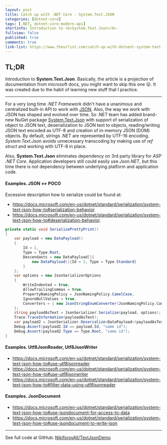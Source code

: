 ```yaml
---
layout: post
title: Catch up with .NET Core - System.Text.JSON
categories: [dotnet-core]
tags: [.NET, dotnet-core-modern-api]
shortinfo: Introduction to <b>System.Text.Json</b>.
fullview: false
published: true
comments: true
link-list: https://www.theurlist.com/catch-up-with-dotnent-system-text-json
---
```


## TL;DR

Introduction to **System.Text.Json**. Basically, the article is a projection of documentation from microsoft docs, you might want to skip this one 😛. It was created due to the habit of learning new stuff that I practice.

---

For a very long time *.NET Framework* didn't have a unanimous and centralized built-in API to work with [JSON](https://tools.ietf.org/html/rfc7159). Also, the way we work with JSON has shaped and evolved over time. So .NET team has added brand-new NuGet package [System.Text.Json](https://www.nuget.org/packages/System.Text.Json) with support of serialization of object to JSON text, deserialization to JSON text to objects, reading/writing JSON text encoded as UTF-8 and creation of in-memory JSON (DOM) objects. By default, strings .NET are represented by UTF-16 encoding. *System.Text.Json* avoids unnecessary transcoding by making use of *ref struct* and working with UTF-8 in place.

Also, **System.Text.Json** eliminates dependency on 3rd party library for *ASP .NET Core*. Application developers still could easily use *Json.NET*, but this time there is not dependency between underlying platform and application code.

#### Examples. JSON ↔ POCO

Excessive description how to serialize could be found at:

* <https://docs.microsoft.com/en-us/dotnet/standard/serialization/system-text-json-how-to#serialization-behavior>
* <https://docs.microsoft.com/en-us/dotnet/standard/serialization/system-text-json-how-to#deserialization-behavior>.

```csharp
private static void SerializePrettyPrint()
{
    var payload = new DataPayload()
    {
        Id = 1,
        Type = Type.Root,
        Descendants = new DataPayload[]{
            new DataPayload(){Id = 2, Type = Type.Standard}
        }
    };
    var options = new JsonSerializerOptions
    {
        WriteIndented = true,
        AllowTrailingCommas = true,
        PropertyNamingPolicy = JsonNamingPolicy.CamelCase,
        IgnoreNullValues = true,
        Converters = { new JsonStringEnumConverter(JsonNamingPolicy.CamelCase) }
    };
    string payloadAsText = JsonSerializer.Serialize(payload, options);
    Trace.TraceInformation(payloadAsText);
    var payload2 = JsonSerializer.Deserialize<DataPayload>(payloadAsText, options);
    Debug.Assert(payload2.Id == payload.Id, "same id");
    Debug.Assert(payload2.Type == Type.Root, "same id");
}
```

#### Examples. Utf8JsonReader, Utf8JsonWriter

* <https://docs.microsoft.com/en-us/dotnet/standard/serialization/system-text-json-how-to#use-utf8jsonreader>
* <https://docs.microsoft.com/en-us/dotnet/standard/serialization/system-text-json-how-to#use-utf8jsonwriter>
* <https://docs.microsoft.com/en-us/dotnet/standard/serialization/system-text-json-how-to#filter-data-using-utf8jsonreader>

#### Examples. JsonDocument

* <https://docs.microsoft.com/en-us/dotnet/standard/serialization/system-text-json-how-to#use-jsondocument-for-access-to-data>
* <https://docs.microsoft.com/en-us/dotnet/standard/serialization/system-text-json-how-to#use-jsondocument-to-write-json>

---
See full code at GitHub: [NikiforovAll/TextJsonDemo](https://github.com/NikiforovAll/nikiforovall.blog.examples/tree/master/TextJsonDemo)

